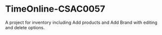 # TimeOnline-CSAC0057
 A project for inventory including Add products and Add Brand with editing and delete options.
